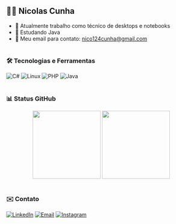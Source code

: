 ## 👨‍💻 Nicolas Cunha

- 🔭 Atualmente trabalho como técnico de desktops e notebooks
- 🌱 Estudando Java
- 💬 Meu email para contato: nico124cunha@gmail.com

#
  
### 🛠️ Tecnologias e Ferramentas
![C#](https://img.shields.io/badge/C%23-%23239120.svg?style=for-the-badge&logo=c-sharp&logoColor=white)
![Linux](https://img.shields.io/badge/Linux-%23FCC624.svg?style=for-the-badge&logo=linux&logoColor=black)
![PHP](https://img.shields.io/badge/PHP-%23777BB4.svg?style=for-the-badge&logo=php&logoColor=white)
![Java](https://img.shields.io/badge/Java-%23F7B93E.svg?style=for-the-badge&logo=java&logoColor=black)

#

### 📊 Status GitHub
</div>
 <div align="center">
  <img height="180em" src="https://github-readme-stats.vercel.app/api?username=NicolasCunha328&show_icons=true&theme=radical&include_all_commits=true&count_private=true" />
  <img height="180em" src="https://github-readme-stats.vercel.app/api/top-langs/?username=NicolasCunha328&layout=compact&langs_count=7&theme=radical" />
</div>

#

### ✉️ Contato

[![LinkedIn](https://img.shields.io/badge/LinkedIn-%230077B5.svg?style=for-the-badge&logo=linkedin&logoColor=white)](https://www.linkedin.com/in/nicolas-dos-santos-cunha-56b29720b/)
[![Email](https://img.shields.io/badge/Email-D14836?style=for-the-badge&logo=gmail&logoColor=white)](mailto:nicolas124cunha@gmail.com)
[![Instagram](https://img.shields.io/badge/Instagram-%23E4405F.svg?style=for-the-badge&logo=instagram&logoColor=white)](https://www.instagram.com/cunha_980/)
